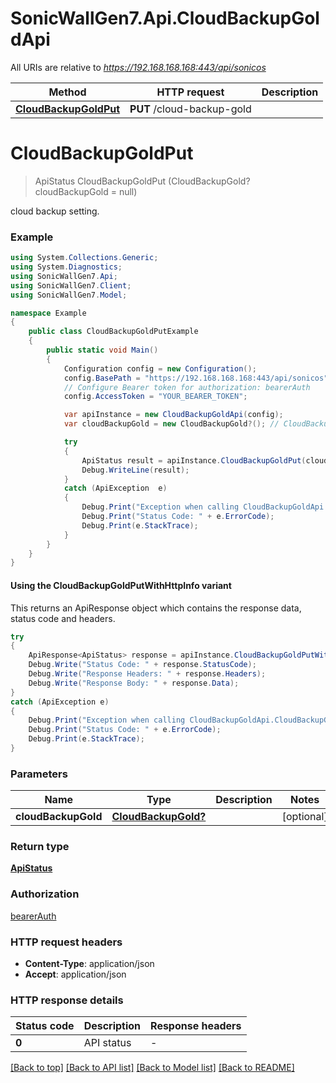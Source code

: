 # SonicWallGen7.Api.CloudBackupGoldApi

All URIs are relative to *https://192.168.168.168:443/api/sonicos*

| Method | HTTP request | Description |
|--------|--------------|-------------|
| [**CloudBackupGoldPut**](CloudBackupGoldApi.md#cloudbackupgoldput) | **PUT** /cloud-backup-gold |  |

<a id="cloudbackupgoldput"></a>
# **CloudBackupGoldPut**
> ApiStatus CloudBackupGoldPut (CloudBackupGold? cloudBackupGold = null)



cloud backup setting.

### Example
```csharp
using System.Collections.Generic;
using System.Diagnostics;
using SonicWallGen7.Api;
using SonicWallGen7.Client;
using SonicWallGen7.Model;

namespace Example
{
    public class CloudBackupGoldPutExample
    {
        public static void Main()
        {
            Configuration config = new Configuration();
            config.BasePath = "https://192.168.168.168:443/api/sonicos";
            // Configure Bearer token for authorization: bearerAuth
            config.AccessToken = "YOUR_BEARER_TOKEN";

            var apiInstance = new CloudBackupGoldApi(config);
            var cloudBackupGold = new CloudBackupGold?(); // CloudBackupGold? |  (optional) 

            try
            {
                ApiStatus result = apiInstance.CloudBackupGoldPut(cloudBackupGold);
                Debug.WriteLine(result);
            }
            catch (ApiException  e)
            {
                Debug.Print("Exception when calling CloudBackupGoldApi.CloudBackupGoldPut: " + e.Message);
                Debug.Print("Status Code: " + e.ErrorCode);
                Debug.Print(e.StackTrace);
            }
        }
    }
}
```

#### Using the CloudBackupGoldPutWithHttpInfo variant
This returns an ApiResponse object which contains the response data, status code and headers.

```csharp
try
{
    ApiResponse<ApiStatus> response = apiInstance.CloudBackupGoldPutWithHttpInfo(cloudBackupGold);
    Debug.Write("Status Code: " + response.StatusCode);
    Debug.Write("Response Headers: " + response.Headers);
    Debug.Write("Response Body: " + response.Data);
}
catch (ApiException e)
{
    Debug.Print("Exception when calling CloudBackupGoldApi.CloudBackupGoldPutWithHttpInfo: " + e.Message);
    Debug.Print("Status Code: " + e.ErrorCode);
    Debug.Print(e.StackTrace);
}
```

### Parameters

| Name | Type | Description | Notes |
|------|------|-------------|-------|
| **cloudBackupGold** | [**CloudBackupGold?**](CloudBackupGold?.md) |  | [optional]  |

### Return type

[**ApiStatus**](ApiStatus.md)

### Authorization

[bearerAuth](../README.md#bearerAuth)

### HTTP request headers

 - **Content-Type**: application/json
 - **Accept**: application/json


### HTTP response details
| Status code | Description | Response headers |
|-------------|-------------|------------------|
| **0** | API status |  -  |

[[Back to top]](#) [[Back to API list]](../README.md#documentation-for-api-endpoints) [[Back to Model list]](../README.md#documentation-for-models) [[Back to README]](../README.md)

